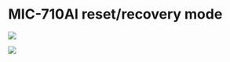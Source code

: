 # MIC-710AI reset/recovery mode

 
![](https://github.com/advantechralph/documents/blob/master/mic710ai/recovery-mode/002.jpg?raw=true)

![](https://github.com/advantechralph/documents/blob/master/mic710ai/recovery-mode/003.jpg?raw=true)
 
